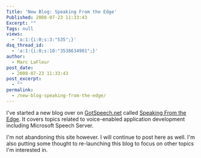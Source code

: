 ```yaml
---
Title: 'New Blog: Speaking From the Edge'
Published: 2008-07-23 11:33:43
Excerpt: ""
Tags: null
views:
  - 'a:1:{i:0;s:3:"535";}'
dsq_thread_id:
  - 'a:1:{i:0;s:10:"3538634901";}'
author:
  - Marc LaFleur
post_date:
  - 2008-07-23 11:33:43
post_excerpt:
  - ""
permalink:
  - /new-blog-speaking-from-the-edge/
---
```

<p>I've started a new blog over on <a href="http://gotspeech.net/" target="_blank">GotSpeech.net</a> called <a href="http://gotspeech.net/blogs/speakingfromtheedge" target="_blank">Speaking From the Edge</a>. It covers topics related to voice-enabled application development including Microsoft Speech Server.&#160; </p>  <p>I'm not abandoning this site however. I will continue to post here as well. I'm also putting some thought to re-launching this blog to focus on other topics I'm interested in. </p>